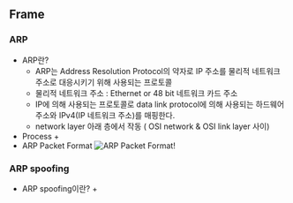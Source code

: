 ##  Frame
### ARP
 - ARP란?
   + ARP는 Address Resolution Protocol의 약자로 IP 주소를 물리적 네트워크 주소로 대응시키기 위해 사용되는 프로토콜
   + 물리적 네트워크 주소 : Ethernet or 48 bit 네트워크 카드 주소
   + IP에 의해 사용되는 프로토콜로 data link protocol에 의해 사용되는 하드웨어 주소와 IPv4(IP 네트워크 주소)를 매핑한다.
   + network layer 아래 층에서 작동 ( OSI network  & OSI link layer 사이)
 - Process
   + 
 - ARP Packet Format
    ![ARP Packet Format!](https://upload.wikimedia.org/wikipedia/commons/7/71/Arp-6-638.jpg "ARP Packet Format")
### ARP spoofing
  - ARP spoofing이란?
    + 
    
